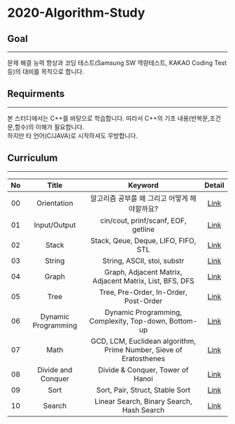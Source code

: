 # 2020-Algorithm-Study

## Goal

---

문제 해결 능력 향상과 코딩 테스트(Samsung SW 역량테스트, KAKAO Coding Test등)의 대비를 목적으로 합니다.

## Requirments

---

본 스터디에서는 C++를 바탕으로 학습합니다. 따라서 C++의 기초 내용(반복문,조건문,함수)의 이해가 필요합니다.  
하지만 타 언어(C/JAVA)로 시작하셔도 무방합니다.

## Curriculum

---

| No  |        Title        |                              Keyword                               |  Detail  |
| :-: | :-----------------: | :----------------------------------------------------------------: | :------: |
| 00  |     Orientation     |            알고리즘 공부를 왜 그리고 어떻게 해야할까요?            | [Link]() |
| 01  |    Input/Output     |                cin/cout, prinf/scanf, EOF, getline                 | [Link]() |
| 02  |        Stack        |                Stack, Qeue, Deque, LIFO, FIFO, STL                 | [Link]() |
| 03  |       String        |                    String, ASCII, stoi, substr                     | [Link]() |
| 04  |        Graph        |      Graph, Adjacent Matrix, Adjacent Matrix, List, BFS, DFS       | [Link]() |
| 05  |        Tree         |               Tree, Pre-Order, In-Order, Post-Order                | [Link]() |
| 06  | Dynamic Programming |        Dynamic Programming, Complexity, Top-down, Bottom-up        | [Link]() |
| 07  |        Math         | GCD, LCM, Euclidean algorithm, Prime Number, Sieve of Eratosthenes | [Link]() |
| 08  | Divide and Conquer  |                  Divide & Conquer, Tower of Hanoi                  | [Link]() |
| 09  |        Sort         |                  Sort, Pair, Struct, Stable Sort                   | [Link]() |
| 10  |       Search        |             Linear Search, Binary Search, Hash Search              | [Link]() |
